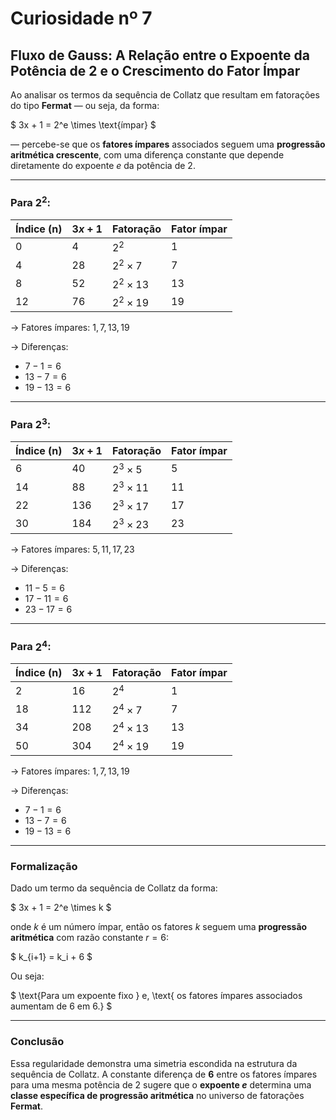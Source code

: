 # Curiosidade nº 7

## Fluxo de Gauss: A Relação entre o Expoente da Potência de 2 e o Crescimento do Fator Ímpar

Ao analisar os termos da sequência de Collatz que resultam em fatorações do tipo **Fermat** — ou seja, da forma:

$
3x + 1 = 2^e \times \text{ímpar}
$

— percebe-se que os **fatores ímpares** associados seguem uma **progressão aritmética crescente**, com uma diferença constante que depende diretamente do expoente $e$ da potência de 2.

---

### Para $2^2$:

| Índice (n) | $3x + 1$ | Fatoração       | Fator ímpar |
|------------|--------------|------------------|--------------|
| 0          | 4            | $2^2$         | 1            |
| 4          | 28           | $2^2 \times 7$  | 7            |
| 8          | 52           | $2^2 \times 13$ | 13           |
| 12         | 76           | $2^2 \times 19$ | 19           |

→ Fatores ímpares: $1, 7, 13, 19$

→ Diferenças:  
- $7 - 1 = 6$  
- $13 - 7 = 6$  
- $19 - 13 = 6$

---

### Para $2^3$:

| Índice (n) | $3x + 1$ | Fatoração         | Fator ímpar |
|------------|--------------|--------------------|--------------|
| 6          | 40           | $2^3 \times 5$  | 5            |
| 14         | 88           | $2^3 \times 11$ | 11           |
| 22         | 136          | $2^3 \times 17$ | 17           |
| 30         | 184          | $2^3 \times 23$ | 23           |

→ Fatores ímpares: $5, 11, 17, 23$

→ Diferenças:
- $11 - 5 = 6$
- $17 - 11 = 6$
- $23 - 17 = 6$

---

### Para $2^4$:

| Índice (n) | $3x + 1$ | Fatoração          | Fator ímpar |
|------------|--------------|----------------------|--------------|
| 2          | 16           | $2^4$             | 1            |
| 18         | 112          | $2^4 \times 7$     | 7            |
| 34         | 208          | $2^4 \times 13$    | 13           |
| 50         | 304          | $2^4 \times 19$    | 19           |

→ Fatores ímpares: $1, 7, 13, 19$

→ Diferenças:
- $7 - 1 = 6$
- $13 - 7 = 6$
- $19 - 13 = 6$

---

### Formalização

Dado um termo da sequência de Collatz da forma:

$
3x + 1 = 2^e \times k
$

onde $k$ é um número ímpar, então os fatores $k$ seguem uma **progressão aritmética** com razão constante $r = 6$:

$
k_{i+1} = k_i + 6
$

Ou seja:

$
\text{Para um expoente fixo } e, \text{ os fatores ímpares associados aumentam de 6 em 6.}
$

---

### Conclusão

Essa regularidade demonstra uma simetria escondida na estrutura da sequência de Collatz. A constante diferença de **6** entre os fatores ímpares para uma mesma potência de 2 sugere que o **expoente $e$** determina uma **classe específica de progressão aritmética** no universo de fatorações **Fermat**.